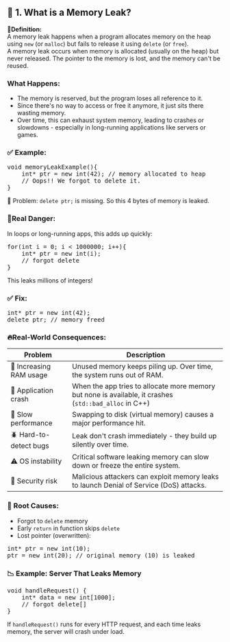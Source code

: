 ## 🧠 1. What is a Memory Leak?
🔸<b>Definition:</b><br>
A memory leak happens when a program allocates memory on the heap using `new` (or `malloc`) but fails to release it using `delete` (or `free`).<br>
A memory leak occurs when memory is allocated (usually on the heap) but never released. The pointer to the memory is lost, and the memory can't be reused.

### What Happens:
- The memory is reserved, but the program loses all reference to it.
- Since there's no way to access or free it anymore, it just sits there wasting memory.
- Over time, this can exhaust system memory, leading to crashes or slowdowns - especially in long-running applications like servers or games.

### ✅ Example:
<pre>
void memoryLeakExample(){
    int* ptr = new int(42); // memory allocated to heap
    // Oops!! We forgot to delete it.
}
</pre>
🔴 Problem: `delete ptr;` is missing. So this 4 bytes of memory is leaked.

### 🚨Real Danger:
In loops or long-running apps, this adds up quickly:
<pre>
for(int i = 0; i < 1000000; i++){
    int* ptr = new int(i);
    // forgot delete
}
</pre>
This leaks millions of integers!

### ✅ Fix:
<pre>
int* ptr = new int(42);
delete ptr; // memory freed
</pre>

### 🔥Real-World Consequences:
| Problem | Description |
| ------- | ----------- |
| 🧠 Increasing RAM usage | Unused memory keeps piling up. Over time, the system runs out of RAM. |
| 🧯 Application crash | When the app tries to allocate more memory but none is available, it crashes (`std::bad_alloc` in C++) |
| 🐢 Slow performance | Swapping to disk (virtual memory) causes a major performance hit. |
| 🪲 Hard-to-detect bugs | Leak don't crash immediately - they build up silently over time. |
| ⚠️ OS instability | Critical software leaking memory can slow down or freeze the entire system. |
| 🔐 Security risk | Malicious attackers can exploit memory leaks to launch Denial of Service (DoS) attacks. |

### 🧠 Root Causes:
- Forgot to `delete` memory
- Early `return` in function skips `delete`
- Lost pointer (overwritten):
<pre>
int* ptr = new int(10);
ptr = new int(20); // original memory (10) is leaked
</pre>

### 📉 Example: Server That Leaks Memory
<pre>
void handleRequest() {
    int* data = new int[1000];
    // forgot delete[]
}
</pre>
If `handleRequest()` runs for every HTTP request, and each time leaks memory, the server will crash under load.